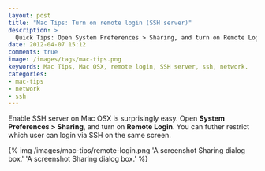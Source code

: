 ```yaml
---
layout: post
title: "Mac Tips: Turn on remote login (SSH server)"
description: >
  Quick Tips: Open System Preferences > Sharing, and turn on Remote Login.
date: 2012-04-07 15:12
comments: true
image: /images/tags/mac-tips.png
keywords: Mac Tips, Mac OSX, remote login, SSH server, ssh, network.
categories: 
- mac-tips
- network
- ssh  
---
```


Enable SSH server on Mac OSX is surprisingly easy. Open **System Preferences >
Sharing**, and turn on **Remote Login**. You can futher restrict which user can
login via SSH on the same screen. 

{% img /images/mac-tips/remote-login.png 'A screenshot Sharing dialog box.' 'A screenshot Sharing dialog box.' %}

